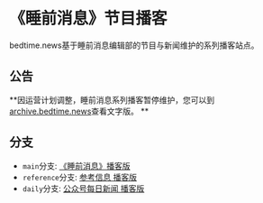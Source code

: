 # 《睡前消息》节目播客
bedtime.news基于睡前消息编辑部的节目与新闻维护的系列播客站点。

## 公告
**因运营计划调整，睡前消息系列播客暂停维护，您可以到[archive.bedtime.news](https://archive.bedtime.news)查看文字版。 **

## 分支

- `main`分支: [《睡前消息》播客版](https://bedtime.news/podcasts/main)
- `reference`分支: [参考信息 播客版](https://bedtime.news/podcasts/reference)
- `daily`分支: [公众号每日新闻 播客版](https://bedtime.news/podcasts/daily)
